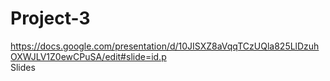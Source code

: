 # Project-3
https://docs.google.com/presentation/d/10JISXZ8aVqqTCzUQla825LlDzuhOXWJLV1Z0ewCPuSA/edit#slide=id.p   
Slides